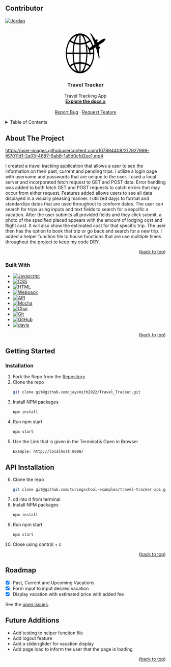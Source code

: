 <a name="readme-top"></a>

## Contributor

 [![Jordan][jordan-badge]][jordan-url]

<br />
<div align="center">
  <a href="https://github.com/jaysmith2022/Travel_Tracker">
    <img src="src/images/travel-logo.png" alt="Logo" width="125px" height="125px">
  </a>

<h3 align="center">Travel Tracker</h3>

  <p align="center">
    Travel Tracking App
    <br />
    <a href="https://github.com/jaysmith2022/Travel_Tracker"><strong>Explore the docs »</strong></a>
    <br />
    <br />
    <a href="https://github.com/jaysmith2022/Travel_Tracker/issues">Report Bug</a>
    ·
    <a href="https://github.com/jaysmith2022/Travel_Tracker/issues">Request Feature</a>
  </p>
</div>

<details>
  <summary>Table of Contents</summary>
  <ol>
    <li>
      <a href="#about-the-project">About The Project</a>
      <ul>
        <li><a href="#built-with">Built With</a></li>
      </ul>
    </li>
    <li>
      <a href="#getting-started">Getting Started</a>
      <ul>
        <li><a href="#installation">Installation</a></li>
      </ul>
    </li>
    <li><a href="#roadmap">Roadmap</a></li>
  </ol>
</details>

## About The Project







https://user-images.githubusercontent.com/107894408/212927998-f67011d1-2a03-4687-9ab8-1a5d0cfd2ee1.mp4







  I created a travel tracking application that allows a user to see the information on their past, current and pending trips. I utilize a login page with username and passwords that are unique to the user. I used a local server and incorporated fetch request to GET and POST data. Error handling was added to both fetch GET and POST requests to catch errors that may occur from either request. Features added allows users to see all data displayed in a visually pleasing manner. I utilized dayjs to format and standardize dates that are used throughout to conform dates. The user can search for trips using inputs and text fields to search for a sepcific a vacation. After the user submits all provided fields and they click submit, a photo of the specified placed appears with the amount of lodging cost and flight cost. It will also show the estimated cost for that specific trip. The user then has the option to book that trip or go back and search for a new trip. I added a helper function file to house functions that are use mulitiple times throughout the project to keep my code DRY. 



<p align="right">(<a href="#readme-top">back to top</a>)</p>

### Built With

- [![Javascript][javascript.js]][javascript-url]
- [![CSS][css]][css-url]
- [![HTML][html]][html-url]
- [![Webpack][webpack]][webpack-url]
- [![API][api]][api-url]
- [![Mocha][mocha]][mocha-url]
- [![Chai][chai]][chai-url]
- [![Git][git]][git-url]
- [![GitHub][github]][github-url]
- [![dayjs][dayjs]][dayjs-url]

<p align="right">(<a href="#readme-top">back to top</a>)</p>

## Getting Started

### Installation

1. Fork the Repo from the [Repository](https://github.com/jaysmith2022/Travel_Tracker)
2. Clone the repo
   ```sh
   git clone git@github.com:jaysmith2022/Travel_Tracker.git
   ```
3. Install NPM packages
   ```sh
   npm install
   ```
4. Run npm start
   ```sh
   npm start
   ```
5. Use the Link that is given in the Terminal & Open in Browser
   ```sh
   Example: http://localhost:8080/
   ```
   
## API Installation

6. Clone the repo
      ```sh
   git clone git@github.com:turingschool-examples/travel-tracker-api.git
   ```
7. cd into it from terminal
8. Install NPM packages
   ```sh
   npm install
   ```
9. Run npm start
   ```sh
   npm start
   ```
10. Close using control + c

<p align="right">(<a href="#readme-top">back to top</a>)</p>

<!-- ROADMAP -->

## Roadmap

- [x] Past, Current and Upcoming Vacations
- [x] Form input to input desired vacation
- [x] Display vacation with estimated price with added fee

See the [open issues](https://github.com/jaysmith2022/Travel_Tracker).

## Future Additions

- Add testing to helper function file
- Add logout feature
- Add a slider/glider for vacation display
- Add page load to inform the user that the page is loading

<p align="right">(<a href="#readme-top">back to top</a>)</p>


[jordan-badge]: https://img.shields.io/badge/-Jordan%20Smith-lightgrey
[jordan-url]: https://github.com/jaysmith2022
[mocha]: https://img.shields.io/badge/Mocha-FF2D20?style=for-the-badge&logo=mocha&logoColor=white
[mocha-url]: https://mochajs.org/
[chai]: https://img.shields.io/badge/Chai-20232A?style=for-the-badge&logo=chai&logoColor=61DAFB
[chai-url]: https://www.chaijs.com/
[webpack]: https://img.shields.io/badge/Webpack-563D7C?style=for-the-badge&logo=webpack&logoColor=white
[webpack-url]: https://webpack.js.org/
[dayjs]: https://img.shields.io/badge/-dayjs-fb6052?style=for-the-badge
[dayjs-url]: https://www.npmjs.com/package/dayjs
[css]: https://img.shields.io/badge/CSS-000000?style=for-the-badge&logo=css&logoColor=white
[css-url]: https://www.w3.org/Style/CSS/Overview.en.html
[html]: https://img.shields.io/badge/HTML-4A4A55?style=for-the-badge&logo=HTML&logoColor=FF3E00
[html-url]: https://www.w3schools.com/howto/howto_make_a_website.asp
[javascript.js]: https://img.shields.io/badge/JavaScript-0769AD?style=for-the-badge&logo=javascript&logoColor=white
[javascript-url]: https://www.javascript.com/
[api]: https://img.shields.io/badge/API-15EA75?style=for-the-badge&logo=HTML&logoColor=FF3E00
[api-url]: https://www.w3schools.com/js/js_api_intro.asp
[github]: https://img.shields.io/badge/GitHub-22043C?style=for-the-badge&logo=github&logoColor=FF3E00
[github-url]: https://github.com/
[git]: https://img.shields.io/badge/Git-2E0305?style=for-the-badge&logo=git&logoColor=FF3E00
[git-url]: https://git-scm.com/
